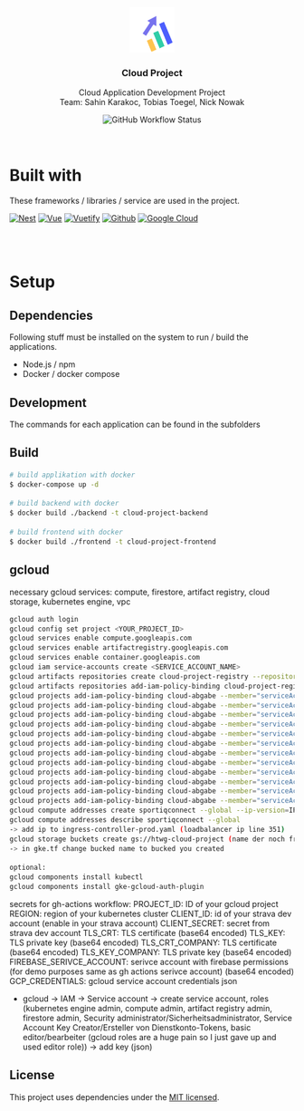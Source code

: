 <!-- PROJECT LOGO -->
<br />
<div align="center">
    <img src="./frontend/public/favicon.svg" alt="Logo" width="80" height="80">
    <h3 align="center">Cloud Project</h3>
    <p align="center">
        Cloud Application Development Project
        <br>
        Team: Sahin Karakoc, Tobias Toegel, Nick Nowak
    </p>
    <img alt="GitHub Workflow Status" src="https://img.shields.io/github/actions/workflow/status/HTWG-Nowak/cloud-project/build-and-push-image.yml">
</div>
<br/>
<br/>

<!-- ABOUT THE PROJECT -->

# Built with

These frameworks / libraries / service are used in the project.

[![Nest][nest-logo]][nest-url]
[![Vue][vue-logo]][vue-url]
[![Vuetify][vuetify-logo]][vuetify-url]
[![Github][github-logo]][github-url]
[![Google Cloud][google-cloud-logo]][google-cloud-url]

<br>
<br>

# Setup

## Dependencies

Following stuff must be installed on the system to run / build the applications.

- Node.js / npm
- Docker / docker compose

## Development

The commands for each application can be found in the subfolders

## Build

```bash
# build applikation with docker
$ docker-compose up -d

# build backend with docker
$ docker build ./backend -t cloud-project-backend

# build frontend with docker
$ docker build ./frontend -t cloud-project-frontend
```

## gcloud
necessary gcloud services: compute, firestore, artifact registry, cloud storage, kubernetes engine, vpc
```bash
gcloud auth login
gcloud config set project <YOUR_PROJECT_ID>
gcloud services enable compute.googleapis.com
gcloud services enable artifactregistry.googleapis.com
gcloud services enable container.googleapis.com
gcloud iam service-accounts create <SERVICE_ACCOUNT_NAME>
gcloud artifacts repositories create cloud-project-registry --repository-format=docker --location=europe-west3
gcloud artifacts repositories add-iam-policy-binding cloud-project-registry --location=europe-west3 --member=allUsers --role=roles/artifactregistry.reader
gcloud projects add-iam-policy-binding cloud-abgabe --member="serviceAccount:<SERVICE_ACCOUNT_NAME>@<PROJECT_ID>.iam.gserviceaccount.com" --role="roles/compute.admin"
gcloud projects add-iam-policy-binding cloud-abgabe --member="serviceAccount:<SERVICE_ACCOUNT_NAME>@<PROJECT_ID>.iam.gserviceaccount.com" --role="roles/container.clusterAdmin"
gcloud projects add-iam-policy-binding cloud-abgabe --member="serviceAccount:<SERVICE_ACCOUNT_NAME>@<PROJECT_ID>.iam.gserviceaccount.com" --role="roles/container.admin"
gcloud projects add-iam-policy-binding cloud-abgabe --member="serviceAccount:<SERVICE_ACCOUNT_NAME>@<PROJECT_ID>.iam.gserviceaccount.com" --role="roles/editor"
gcloud projects add-iam-policy-binding cloud-abgabe --member="serviceAccount:<SERVICE_ACCOUNT_NAME>@<PROJECT_ID>.iam.gserviceaccount.com" --role="roles/firebasestorage.admin"
gcloud projects add-iam-policy-binding cloud-abgabe --member="serviceAccount:<SERVICE_ACCOUNT_NAME>@<PROJECT_ID>.iam.gserviceaccount.com" --role="roles/firestore.serviceAgent"
gcloud projects add-iam-policy-binding cloud-abgabe --member="serviceAccount:<SERVICE_ACCOUNT_NAME>@<PROJECT_ID>.iam.gserviceaccount.com" --role="roles/iam.securityAdmin"
gcloud projects add-iam-policy-binding cloud-abgabe --member="serviceAccount:<SERVICE_ACCOUNT_NAME>@<PROJECT_ID>.iam.gserviceaccount.com" --role="roles/iam.serviceAccountTokenCreator"
gcloud projects add-iam-policy-binding cloud-abgabe --member="serviceAccount:<SERVICE_ACCOUNT_NAME>@<PROJECT_ID>.iam.gserviceaccount.com" --role="roles/resourcemanager.projectIamAdmin"
gcloud projects add-iam-policy-binding cloud-abgabe --member="serviceAccount:<SERVICE_ACCOUNT_NAME>@<PROJECT_ID>.iam.gserviceaccount.com" --role="roles/artifactregistry.admin"
gcloud projects add-iam-policy-binding cloud-abgabe --member="serviceAccount:<SERVICE_ACCOUNT_NAME>@<PROJECT_ID>.iam.gserviceaccount.com" --role="firebaseauth.admin"
gcloud projects add-iam-policy-binding cloud-abgabe --member="serviceAccount:<SERVICE_ACCOUNT_NAME>@<PROJECT_ID>.iam.gserviceaccount.com" --role="roles/firebase.sdkAdminServiceAgent"
gcloud compute addresses create sportiqconnect --global --ip-version=IPV4
gcloud compute addresses describe sportiqconnect --global 
-> add ip to ingress-controller-prod.yaml (loadbalancer ip line 351)
gcloud storage buckets create gs://htwg-cloud-project (name der noch frei ist)
-> in gke.tf change bucked name to bucked you created

optional:
gcloud components install kubectl
gcloud components install gke-gcloud-auth-plugin
```
secrets for gh-actions workflow:
PROJECT_ID: ID of your gcloud project
REGION: region of your kubernetes cluster
CLIENT_ID: id of your strava dev account (enable in your strava account)
CLIENT_SECRET: secret from strava dev account
TLS_CRT: TLS certificate (base64 encoded)
TLS_KEY: TLS private key (base64 encoded)
TLS_CRT_COMPANY: TLS certificate (base64 encoded)
TLS_KEY_COMPANY: TLS private key (base64 encoded)
FIREBASE_SERIVCE_ACCOUNT: serivce account with firebase permissions (for demo purposes same as gh actions serivce account) (base64 encoded)
GCP_CREDENTIALS: gcloud service account credentials json
-   gcloud -> IAM -> Service account -> create service account, roles (kubernetes engine admin, compute admin, artifact registry admin, firestore admin, Security administrator/Sicherheitsadministrator, Service Account Key Creator/Ersteller von Dienstkonto-Tokens, basic editor/bearbeiter (gcloud roles are a huge pain so I just gave up and used editor role)) -> add key (json)

## License

This project uses dependencies under the [MIT licensed](LICENSE).

<!-- MARKDOWN LINKS & IMAGES -->

[vue-logo]: https://img.shields.io/badge/vuejs-%2335495e.svg?style=for-the-badge&logo=vuedotjs&logoColor=%234FC08D
[vue-url]: https://vuejs.org/
[vuetify-logo]: https://img.shields.io/badge/Vuetify-1867C0?style=for-the-badge&logo=vuetify&logoColor=AEDDFF
[vuetify-url]: https://vuetifyjs.com/en/
[nest-logo]: https://img.shields.io/badge/nestjs-%23E0234E.svg?style=for-the-badge&logo=nestjs&logoColor=white
[nest-url]: https://nestjs.com/
[github-logo]: https://img.shields.io/badge/github-%23121011.svg?style=for-the-badge&logo=github&logoColor=white
[github-url]: https://github.com/
[google-cloud-logo]: https://img.shields.io/badge/GoogleCloud-%234285F4.svg?style=for-the-badge&logo=google-cloud&logoColor=white
[google-cloud-url]: https://cloud.google.com/
